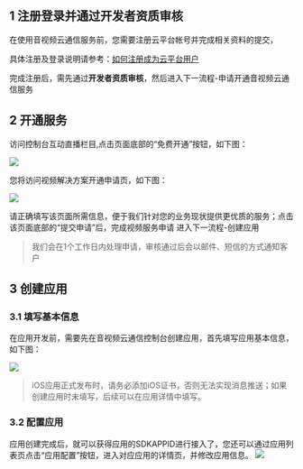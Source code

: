 

## 1 注册登录并通过开发者资质审核
在使用音视频云通信服务前，您需要注册云平台帐号并完成相关资料的提交，

具体注册及登录说明请参考：[如何注册成为云平台用户](http://tce.fsphere.cn/doc/product/378/%E5%A6%82%E4%BD%95%E6%B3%A8%E5%86%8C%E4%B8%BA%E8%85%BE%E8%AE%AF%E4%BA%91%E7%94%A8%E6%88%B7
)

完成注册后，需先通过**开发者资质审核**，然后进入下一流程-申请开通音视频云通信服务

## 2 开通服务

访问控制台互动直播栏目,点击页面底部的“免费开通”按钮，如下图：

![](https://qzonestyle.gtimg.cn/qzone/vas/opensns/res/img/jianjie-2.png)

您将访问视频解决方案开通申请页，如下图：

![](https://qzonestyle.gtimg.cn/qzone/vas/opensns/res/img/jianjie-3.png)

请正确填写该页面所需信息，便于我们针对您的业务现状提供更优质的服务；点击该页面底部的“提交申请”后，完成视频服务申请 进入下一流程-创建应用

> 我们会在1个工作日内处理申请，审核通过后会以邮件、短信的方式通知客户

## 3 创建应用

### 3.1 填写基本信息

在应用开发前，需要先在音视频云通信控制台创建应用，首先填写应用基本信息，如下图：

![](https://mccdn.qcloud.com/static/img/7a5b42d5f0fa4da0b58b8e007fd44ab1/image.jpg)

> iOS应用正式发布时，请务必添加iOS证书，否则无法实现消息推送；如果创建应用时未填写，后续可以在应用详情中填写。


### 3.2 配置应用

应用创建完成后，就可以获得应用的SDKAPPID进行接入了，您还可以通过应用列表页点击“应用配置”按钮，进入对应应用的详情页，并修改应用信息。
![](https://mccdn.qcloud.com/static/img/c83d68fa6bf4e86ca0024a952d78f23d/image.jpg)




